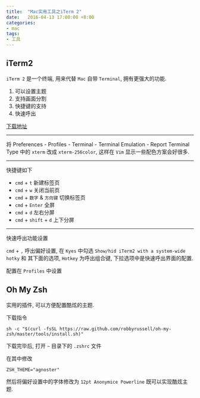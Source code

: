```yaml
---
title:  "Mac实用工具之iTerm 2"
date:   2016-04-13 17:00:00 +8:00
categories: 
- mac
tags: 
- 工具
---
```

## iTerm2

`iTerm 2` 是一个终端, 用来代替 `Mac` 自带 `Terminal`, 拥有更强大的功能. 

1. 可以设置主题
2. 支持画面分割
3. 快捷键的支持
4. 快速呼出

[下载地址](https://www.iterm2.com/)

--- 

将 Preferences - Profiles - Terminal - Terminal Emulation - Report Terminal Type 中的 `xterm` 改成 `xterm-256color`, 这样在 `Vim` 显示一些配色方案会好很多.

--- 

快捷键如下

- `cmd` + `t` 新建标签页
- `cmd` + `w` 关闭当前页
- `cmd` + `数字` & `方向键` 切换标签页
- `cmd` + `Enter` 全屏
- `cmd` + `d` 左右分屏
- `cmd` + `shift` + `d` 上下分屏

---

快速呼出功能设置

`cmd` + `,` 呼出偏好设置, 在 `Kyes` 中勾选 `Show/hid iTerm2 with a system-wide hotky` 和 其下面的选项, `Hotkey` 为呼出组合键, 下拉选项中是快速呼出界面的配置.

配置在 `Profiles` 中设置

## Oh My Zsh

实用的插件, 可以方便配置酷炫的主题.

下载指令

```
sh -c "$(curl -fsSL https://raw.github.com/robbyrussell/oh-my-zsh/master/tools/install.sh)"
```

下载完毕后, 打开 `~` 目录下的 `.zshrc` 文件

在其中修改

```
ZSH_THEME="agnoster"
```

然后将偏好设置中的字体修改为 `12pt Anonymice Powerline` 既可以实现酷炫主题.
